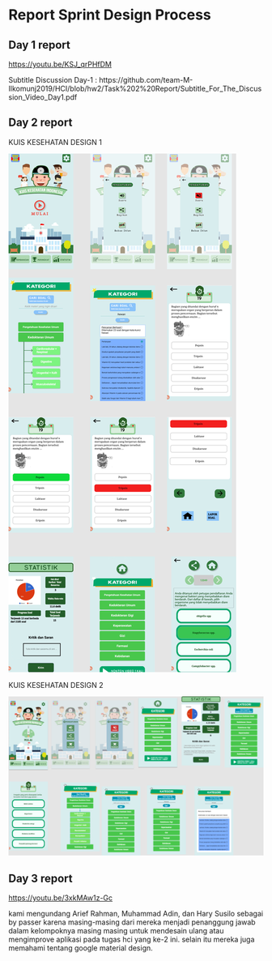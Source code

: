 #  Report Sprint Design Process

## Day 1 report
https://youtu.be/KSJ_qrPHfDM
<p>Subtitle Discussion Day-1 : https://github.com/team-M-Ilkomunj2019/HCI/blob/hw2/Task%202%20Report/Subtitle_For_The_Discussion_Video_Day1.pdf</p>

## Day 2 report
<p>KUIS KESEHATAN DESIGN 1</p>
<img src="KUIS_KESEHATAN_Design_1.jpg">
<p>KUIS KESEHATAN DESIGN 2</p>
<img src="KUIS_KESEHATAN_DESIGN_2.jpg">

## Day 3 report
https://youtu.be/3xkMAw1z-Gc
<p> kami mengundang Arief Rahman, Muhammad Adin, dan Hary Susilo sebagai by passer karena masing-masing dari mereka menjadi penanggung jawab dalam kelompoknya masing masing untuk  mendesain ulang atau mengimprove aplikasi pada tugas hci yang ke-2 ini. selain itu mereka juga memahami tentang google material design.</p>
